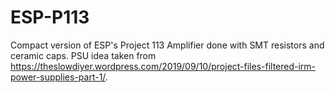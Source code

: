 # ESP-P113
 Compact version of ESP's Project 113 Amplifier done with SMT resistors and ceramic caps. PSU idea taken from https://theslowdiyer.wordpress.com/2019/09/10/project-files-filtered-irm-power-supplies-part-1/.